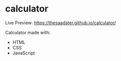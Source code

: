 # calculator
Live Preview: https://thesaadster.github.io/calculator/


Calculator made with:
- HTML
- CSS
- JavaScript